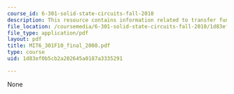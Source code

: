 ```yaml
---
course_id: 6-301-solid-state-circuits-fall-2010
description: This resource contains information related to transfer functions.
file_location: /coursemedia/6-301-solid-state-circuits-fall-2010/1d83ef0b5cb2a202645a0187a3335291_MIT6_301F10_final_2008.pdf
file_type: application/pdf
layout: pdf
title: MIT6_301F10_final_2008.pdf
type: course
uid: 1d83ef0b5cb2a202645a0187a3335291

---
```

None